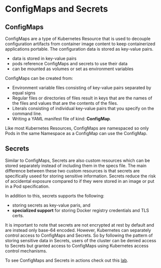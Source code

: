 
# ConfigMaps and Secrets 



## ConfigMaps 

ConfigMaps are a type of Kubernetes Resource that is used to decouple configuration artifacts from container image content to keep containerized applications portable. The configuration data is stored as key-value pairs.  

- data is stored in key-value pairs
- pods reference ConfigMaps and secrets to use their data
- can be mounted as volumes or set as environment variables

ConfigMaps can be created from:

- Environment variable files consisting of key-value pairs separated by equal signs
- Regular files or directories of files result in keys that are the names of the files and values that are the contents of the files.
- Literals consisting of individual key-value pairs that you specify on the command line.
- Writing a YAML manifest file of kind: **ConfigMap**.

Like most Kubernetes Resources, ConfigMaps are namespaced so only Pods in the same Namespace as a ConfigMap can use the ConfigMap.

## Secrets

Similar to ConfigMaps, Secrets are also custom resources which can be stored separately instead of including them in the specs file. The main difference between these two custom resources is that secrets are specifically useed for storing sensitive information. Secrets reduce the risk of accidental exposure compared to if they were stored in an image or put in a Pod specification. 

In addition to this, secrets supports the following:

- storing secrets as key-value paris, and
- **specialized support** for storing Docker registry credentials and TLS certs.

It is important to note that secrets are not encrypted at rest by default and are instead only base-64 encoded. However, Kubernetes can separately control access to ConfigMaps and Secrets. So by following the pattern of storing sensitive data in Secrets, users of the cluster can be denied access to Secrets but granted access to ConfigMaps using Kubernetes access control mechanisms.


To see ConfigMaps and Secrets in actions check out this [lab](../../Lab49_ConfigMaps_and_Secrets/README.md).
